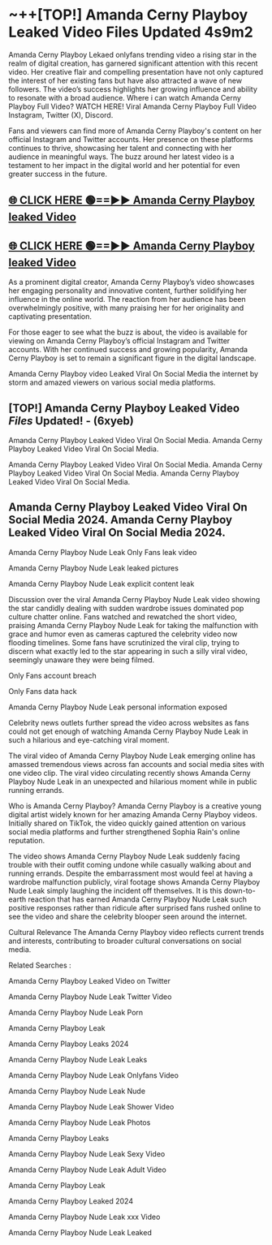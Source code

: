 # ~++[TOP!] Amanda Cerny Playboy Leaked Video Files Updated 4s9m2

 Amanda Cerny Playboy Lekaed onlyfans trending video a rising star in the realm of digital creation, has garnered significant attention with this recent video. Her creative flair and compelling presentation have not only captured the interest of her existing fans but have also attracted a wave of new followers. The video’s success highlights her growing influence and ability to resonate with a broad audience.
Where i can watch  Amanda Cerny Playboy Full Video? WATCH HERE! Viral  Amanda Cerny Playboy Full Video Instagram, Twitter (X), Discord.


Fans and viewers can find more of  Amanda Cerny Playboy's content on her official Instagram and Twitter accounts. Her presence on these platforms continues to thrive, showcasing her talent and connecting with her audience in meaningful ways. The buzz around her latest video is a testament to her impact in the digital world and her potential for even greater success in the future.


## [🌐 CLICK HERE 🟢==►►  Amanda Cerny Playboy leaked Video ](https://onlyclips.site?title=Amanda_Cerny_Playboy&ref=git)

## [🌐 CLICK HERE 🟢==►►  Amanda Cerny Playboy leaked Video ](https://onlyclips.site?title=Amanda_Cerny_Playboy&ref=git)


As a prominent digital creator,  Amanda Cerny Playboy’s video showcases her engaging personality and innovative content, further solidifying her influence in the online world. The reaction from her audience has been overwhelmingly positive, with many praising her for her originality and captivating presentation.

For those eager to see what the buzz is about, the video is available for viewing on  Amanda Cerny Playboy’s official Instagram and Twitter accounts. With her continued success and growing popularity,  Amanda Cerny Playboy is set to remain a significant figure in the digital landscape.


  Amanda Cerny Playboy video Leaked Viral On Social Media the internet by storm and amazed viewers on various social media platforms.


## [TOP!]  Amanda Cerny Playboy Leaked Video *Files* Updated! - (6xyeb) 

 Amanda Cerny Playboy Leaked Video Viral On Social Media. Amanda Cerny Playboy Leaked Video Viral On Social Media.

 Amanda Cerny Playboy Leaked Video Viral On Social Media. Amanda Cerny Playboy Leaked Video Viral On Social Media. Amanda Cerny Playboy Leaked Video Viral On Social Media.


##  Amanda Cerny Playboy Leaked Video Viral On Social Media 2024. Amanda Cerny Playboy Leaked Video Viral On Social Media 2024.
 Amanda Cerny Playboy Nude Leak Only Fans leak video

 Amanda Cerny Playboy Nude Leak leaked pictures

 Amanda Cerny Playboy Nude Leak explicit content leak

Discussion over the viral  Amanda Cerny Playboy Nude Leak video showing the star candidly dealing with sudden wardrobe issues dominated pop culture chatter online. Fans watched and rewatched the short video, praising  Amanda Cerny Playboy Nude Leak for taking the malfunction with grace and humor even as cameras captured the celebrity video now flooding timelines. Some fans have scrutinized the viral clip, trying to discern what exactly led to the star appearing in such a silly viral video, seemingly unaware they were being filmed.


Only Fans account breach

Only Fans data hack

 Amanda Cerny Playboy Nude Leak personal information exposed

Celebrity news outlets further spread the video across websites as fans could not get enough of watching  Amanda Cerny Playboy Nude Leak in such a hilarious and eye-catching viral moment.


The viral video of  Amanda Cerny Playboy Nude Leak emerging online has amassed tremendous views across fan accounts and social media sites with one video clip. The viral video circulating recently shows  Amanda Cerny Playboy Nude Leak in an unexpected and hilarious moment while in public running errands.


Who is  Amanda Cerny Playboy?  Amanda Cerny Playboy is a creative young digital artist widely known for her amazing  Amanda Cerny Playboy videos. Initially shared on TikTok, the video quickly gained attention on various social media platforms and further strengthened Sophia Rain's online reputation.

The video shows  Amanda Cerny Playboy Nude Leak suddenly facing trouble with their outfit coming undone while casually walking about and running errands. Despite the embarrassment most would feel at having a wardrobe malfunction publicly, viral footage shows  Amanda Cerny Playboy Nude Leak simply laughing the incident off themselves. It is this down-to-earth reaction that has earned  Amanda Cerny Playboy Nude Leak such positive responses rather than ridicule after surprised fans rushed online to see the video and share the celebrity blooper seen around the internet.

Cultural Relevance The  Amanda Cerny Playboy video reflects current trends and interests, contributing to broader cultural conversations on social media.

Related Searches :

 Amanda Cerny Playboy Leaked Video on Twitter

 Amanda Cerny Playboy Nude Leak Twitter Video

 Amanda Cerny Playboy Nude Leak Porn

 Amanda Cerny Playboy Leak 

 Amanda Cerny Playboy Leaks 2024

 Amanda Cerny Playboy Nude Leak Leaks

 Amanda Cerny Playboy Nude Leak Onlyfans Video

 Amanda Cerny Playboy Nude Leak Nude

 Amanda Cerny Playboy Nude Leak Shower Video

 Amanda Cerny Playboy Nude Leak Photos

 Amanda Cerny Playboy Leaks

 Amanda Cerny Playboy Nude Leak Sexy Video

 Amanda Cerny Playboy Nude Leak Adult Video

 Amanda Cerny Playboy Leak

 Amanda Cerny Playboy Leaked 2024

 Amanda Cerny Playboy Nude Leak xxx Video

 Amanda Cerny Playboy Nude Leak Leaked